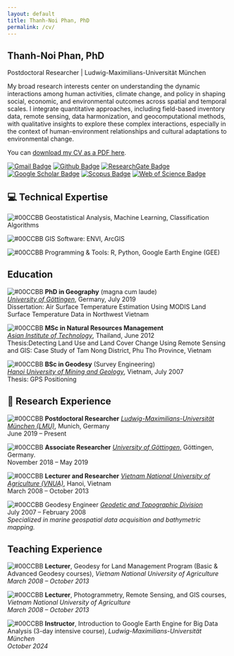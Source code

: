 ```yaml
---
layout: default
title: Thanh-Noi Phan, PhD
permalink: /cv/
---
```


## Thanh-Noi Phan, PhD
Postdoctoral Researcher | Ludwig-Maximilians-Universität München

My broad research interests center on understanding the dynamic interactions among human activities, climate change, and policy in shaping social, economic, and environmental outcomes across spatial and temporal scales. I integrate quantitative approaches, including field-based inventory data, remote sensing, data harmonization, and geocomputational methods, with qualitative insights to explore these complex interactions, especially in the context of human-environment relationships and cultural adaptations to environmental change.

You can [download my CV as a PDF here](assets/files/cv.pdf).

[![Gmail Badge](https://img.shields.io/badge/-Email-c14438?style=flat&logo=Gmail&logoColor=white&link=mailto:phanthanhnoi@gmail.com)](mailto:phanthanhnoi@gmail.com) 
[![Github Badge](https://img.shields.io/badge/-GitHub-grey?style=flat&logo=github&logoColor=white&link=https://github.com/thanhnoiphan/)](https://www.github.com/thanhnoiphan/) 
[![ResearchGate Badge](https://img.shields.io/badge/-ResearchGate-00ccbb?style=flat&logo=ResearchGate&logoColor=white&link=https://www.researchgate.net/profile/Thanh-Noi-Phan)](https://www.researchgate.net/profile/Thanh-Noi-Phan) 
[![Google Scholar Badge](https://img.shields.io/badge/-Google_Scholar-4285F4?style=flat&logo=Google-Scholar&logoColor=white&link=https://scholar.google.com/citations?user=dGQgwH0AAAAJ&hl=en&oi=ao)](https://scholar.google.com/citations?user=dGQgwH0AAAAJ&hl=en&oi=ao) 
[![Scopus Badge](https://img.shields.io/badge/-Scopus-FF6F00?style=flat&logo=Elsevier&logoColor=white&link=https://www.scopus.com/authid/detail.uri?authorId=58706107200)](https://www.scopus.com/authid/detail.uri?authorId=58706107200)
[![Web of Science Badge](https://img.shields.io/badge/-Web_of_Science-7030A0?style=flat&logo=Clarivate&logoColor=white&link=https://www.webofscience.com/wos/author/record/AAD-9789-2019)](https://www.webofscience.com/wos/author/record/AAD-9789-2019)


## 💻 Technical Expertise
![#00CCBB](https://placehold.co/10x10/00CCBB/00CCBB.png) Geostatistical Analysis, Machine Learning, Classification Algorithms

![#00CCBB](https://placehold.co/10x10/00CCBB/00CCBB.png) GIS Software: ENVI, ArcGIS

![#00CCBB](https://placehold.co/10x10/00CCBB/00CCBB.png) Programming & Tools: R, Python, Google Earth Engine (GEE)
    

## <i class="fa fa-graduation-cap"></i> Education

![#00CCBB](https://placehold.co/10x10/00CCBB/00CCBB.png) **PhD in Geography** (magna cum laude) <br> 
*[University of Göttingen](https://www.uni-goettingen.de/)*, Germany, July 2019 <br> 
Dissertation: Air Surface Temperature Estimation Using MODIS Land Surface Temperature Data in Northwest Vietnam

![#00CCBB](https://placehold.co/10x10/00CCBB/00CCBB.png) **MSc in Natural Resources Management** <br> 
*[Asian Institute of Technology](https://ait.ac.th/)*, Thailand, June 2012 <br> 
Thesis:Detecting Land Use and Land Cover Change Using Remote Sensing and GIS: Case Study of Tam Nong District, Phu Tho Province, Vietnam

![#00CCBB](https://placehold.co/10x10/00CCBB/00CCBB.png) **BSc in Geodesy** (Survey Engineering) <br> 
*[Hanoi University of Mining and Geology](https://humg.edu.vn/en/Pages/home.aspx)*, Vietnam, July 2007 <br> 
Thesis: GPS Positioning

## 🔬 Research Experience

![#00CCBB](https://placehold.co/10x10/00CCBB/00CCBB.png) **Postdoctoral Researcher**
*[Ludwig-Maximilians-Universität München (LMU)](https://www.geo.lmu.de/geographie/de/personen/)*, Munich, Germany <br>
June 2019 – Present

![#00CCBB](https://placehold.co/10x10/00CCBB/00CCBB.png) **Associate Researcher**
*[University of Göttingen](https://www.uni-goettingen.de/)*, Göttingen, Germany. <br>
November 2018 – May 2019
  

![#00CCBB](https://placehold.co/10x10/00CCBB/00CCBB.png) **Lecturer and Researcher**
*[Vietnam National University of Agriculture (VNUA)](https://eng.vnua.edu.vn/)*, Hanoi, Vietnam <br>
March 2008 – October 2013


![#00CCBB](https://placehold.co/10x10/00CCBB/00CCBB.png) Geodesy Engineer
*[Geodetic and Topographic Division]()* <br> 
July 2007 – February 2008 <br> 
*Specialized in marine geospatial data acquisition and bathymetric mapping.*


## Teaching Experience

![#00CCBB](https://placehold.co/10x10/00CCBB/00CCBB.png) **Lecturer**, Geodesy for Land Management Program (Basic & Advanced Geodesy courses), *Vietnam National University of Agriculture*  
  _March 2008 – October 2013_

![#00CCBB](https://placehold.co/10x10/00CCBB/00CCBB.png) **Lecturer**, Photogrammetry, Remote Sensing, and GIS courses, *Vietnam National University of Agriculture*  
  _March 2008 – October 2013_

![#00CCBB](https://placehold.co/10x10/00CCBB/00CCBB.png) **Instructor**, Introduction to Google Earth Engine for Big Data Analysis (3-day intensive course), *Ludwig-Maximilians-Universität München*  
  _October 2024_

<!-- comment 
## <i class="fa fa-trophy"></i> Scholarships & Awards

![#00CCBB](https://placehold.co/10x10/00CCBB/00CCBB.png) Travel Grant, LMU Mentoring Program, Faculty of Geosciences, LMU Munich, Dec 2024 <br> 
*I received this award to attend and present at the 2024 American Geophysical Union (AGU) Fall Meeting in Washington, D.C., the United States.*

![#00CCBB](https://placehold.co/10x10/00CCBB/00CCBB.png) Family Oriented Finishing Grant, University of Göttingen, Nov 2017 – Apr 2018 <br> 
*This grant offers stipends for PhD students who have families and demonstrate strong research results.*

![#00CCBB](https://placehold.co/10x10/00CCBB/00CCBB.png) PhD Scholarship, Government of Vietnam, University of Göttingen, Nov 2013 – Oct 2017 <br> 
*Scholarship from the Government of Vietnam.*

![#00CCBB](https://placehold.co/10x10/00CCBB/00CCBB.png) Ford Foundation Scholarship for MSc, Asian Institute of Technology, Aug 2010 – Jun 2012 <br> 
*Scholarship for Master Degree at Asian Institute of Technology (AIT), Bangkok, Thailand.*

![#00CCBB](https://placehold.co/10x10/00CCBB/00CCBB.png) Outstanding Student Scholarship, Hanoi University of Mining and Geology, May 2005  <br> 
*This scholarship, provided by The Aerial Photo - Topography Company and the Military Map Department of Vietnam, is awarded to the top 5 students at Hanoi University of Mining and Geology.*

![#00CCBB](https://placehold.co/10x10/00CCBB/00CCBB.png) Academic Excellence Scholarships, Hanoi University of Mining and Geology, Sep 2002 – Jul 2007 <br> 
*The Hanoi University of Mining and Geology awards scholarships to excellent students during the academic year. Hanoi, Vietnam 09.2002 – 07.2007*
-->
